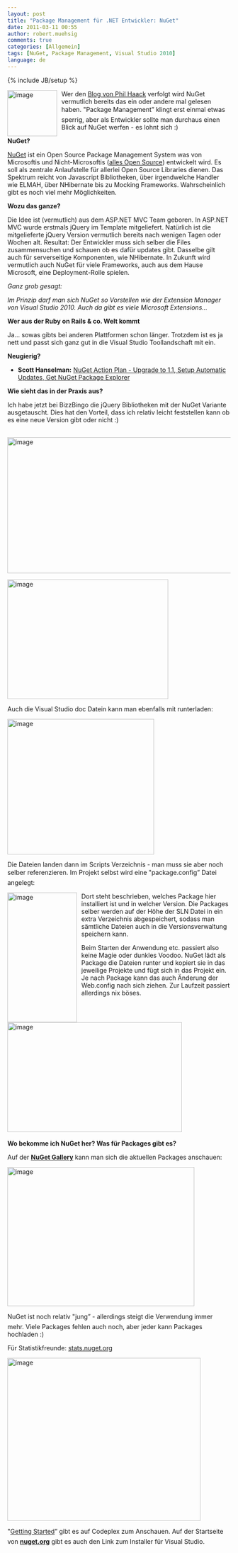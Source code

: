 ```yaml
---
layout: post
title: "Package Management für .NET Entwickler: NuGet"
date: 2011-03-11 00:55
author: robert.muehsig
comments: true
categories: [Allgemein]
tags: [NuGet, Package Management, Visual Studio 2010]
language: de
---
```

{% include JB/setup %}
<p><a href="{{BASE_PATH}}/assets/wp-images-de/image1205.png"><img style="border-bottom: 0px; border-left: 0px; margin: 0px 10px 0px 0px; display: inline; border-top: 0px; border-right: 0px" title="image" border="0" alt="image" align="left" src="{{BASE_PATH}}/assets/wp-images-de/image_thumb385.png" width="112" height="104" /></a> </p>  <p>Wer den <a href="http://haacked.com/">Blog von Phil Haack</a> verfolgt wird NuGet vermutlich bereits das ein oder andere mal gelesen haben. "Package Management” klingt erst einmal etwas sperrig, aber als Entwickler sollte man durchaus einen Blick auf NuGet werfen - es lohnt sich :)</p>  <p><strong>NuGet?</strong></p>  <p><a href="http://nuget.codeplex.com/wikipage?title=Getting%20Started">NuGet</a> ist ein Open Source Package Management System was von Microsoftis und Nicht-Microsoftis (<a href="http://nuget.codeplex.com/wikipage?title=Getting%20Started">alles Open Source</a>) entwickelt wird. Es soll als zentrale Anlaufstelle für allerlei Open Source Libraries dienen. Das Spektrum reicht von Javascript Bibliotheken, über irgendwelche Handler wie ELMAH, über NHibernate bis zu Mocking Frameworks. Wahrscheinlich gibt es noch viel mehr Möglichkeiten. </p>  <p><strong>Wozu das ganze?</strong></p>  <p>Die Idee ist (vermutlich) aus dem ASP.NET MVC Team geboren. In ASP.NET MVC wurde erstmals jQuery im Template mitgeliefert. Natürlich ist die mitgelieferte jQuery Version vermutlich bereits nach wenigen Tagen oder Wochen alt. Resultat: Der Entwickler muss sich selber die Files zusammensuchen und schauen ob es dafür updates gibt. Dasselbe gilt auch für serverseitige Komponenten, wie NHibernate. In Zukunft wird vermutlich auch NuGet für viele Frameworks, auch aus dem Hause Microsoft, eine Deployment-Rolle spielen.</p>  <p><em>Ganz grob gesagt:</em></p>  <p><em>Im Prinzip darf man sich NuGet so Vorstellen wie der Extension Manager von Visual Studio 2010. Auch da gibt es viele Microsoft Extensions... </em></p>  <p><strong>Wer aus der Ruby on Rails &amp; co. Welt kommt</strong></p>  <p> Ja... sowas gibts bei anderen Plattformen schon länger. Trotzdem ist es ja nett und passt sich ganz gut in die Visual Studio Toollandschaft mit ein.</p>  <p><strong>Neugierig?</strong></p>  <ul>   <li>     <p><strong>Scott Hanselman:</strong> <a href="http://www.hanselman.com/blog/NuGetActionPlanUpgradeTo11SetupAutomaticUpdatesGetNuGetPackageExplorer.aspx">NuGet Action Plan - Upgrade to 1.1, Setup Automatic Updates, Get NuGet Package Explorer</a></p>   </li> </ul>  <p><strong>Wie sieht das in der Praxis aus?</strong></p>  <p>Ich habe jetzt bei BizzBingo die jQuery Bibliotheken mit der NuGet Variante ausgetauscht. Dies hat den Vorteil, dass ich relativ leicht feststellen kann ob es eine neue Version gibt oder nicht :)</p>  <p>&#160;<a href="{{BASE_PATH}}/assets/wp-images-de/image1206.png"><img style="border-bottom: 0px; border-left: 0px; display: inline; border-top: 0px; border-right: 0px" title="image" border="0" alt="image" src="{{BASE_PATH}}/assets/wp-images-de/image_thumb386.png" width="550" height="307" /></a></p>  <p><a href="{{BASE_PATH}}/assets/wp-images-de/image1207.png"><img style="border-bottom: 0px; border-left: 0px; display: inline; border-top: 0px; border-right: 0px" title="image" border="0" alt="image" src="{{BASE_PATH}}/assets/wp-images-de/image_thumb387.png" width="363" height="270" /></a> </p>  <p>Auch die Visual Studio doc Datein kann man ebenfalls mit runterladen:</p>  <p><a href="{{BASE_PATH}}/assets/wp-images-de/image1208.png"><img style="border-bottom: 0px; border-left: 0px; display: inline; border-top: 0px; border-right: 0px" title="image" border="0" alt="image" src="{{BASE_PATH}}/assets/wp-images-de/image_thumb388.png" width="331" height="306" /></a> </p>  <p>Die Dateien landen dann im Scripts Verzeichnis - man muss sie aber noch selber referenzieren. Im Projekt selbst wird eine "package.config” Datei angelegt:</p>  <p><a href="{{BASE_PATH}}/assets/wp-images-de/image1209.png"><img style="border-bottom: 0px; border-left: 0px; margin: 0px 10px 0px 0px; display: inline; border-top: 0px; border-right: 0px" title="image" border="0" alt="image" align="left" src="{{BASE_PATH}}/assets/wp-images-de/image_thumb389.png" width="157" height="293" /></a> </p>  <p></p>  <p></p>  <p></p>  <p></p>  <p>Dort steht beschrieben, welches Package hier installiert ist und in welcher Version. Die Packages selber werden auf der Höhe der SLN Datei in ein extra Verzeichnis abgespeichert, sodass man sämtliche Dateien auch in die Versionsverwaltung speichern kann. </p>  <p>Beim Starten der Anwendung etc. passiert also keine Magie oder dunkles Voodoo. NuGet lädt als Package die Dateien runter und kopiert sie in das jeweilige Projekte und fügt sich in das Projekt ein. Je nach Package kann das auch Änderung der Web.config nach sich ziehen. Zur Laufzeit passiert allerdings nix böses.</p>  <p>&#160;</p>  <p><a href="{{BASE_PATH}}/assets/wp-images-de/image1210.png"><img style="border-bottom: 0px; border-left: 0px; display: inline; border-top: 0px; border-right: 0px" title="image" border="0" alt="image" src="{{BASE_PATH}}/assets/wp-images-de/image_thumb390.png" width="394" height="248" /></a>&#160;</p>  <p><strong>Wo bekomme ich NuGet her? Was für Packages gibt es?</strong></p>  <p>Auf der <a href="http://nuget.org/List/Packages"><strong>NuGet Gallery</strong></a> kann man sich die aktuellen Packages anschauen:</p>  <p><a href="{{BASE_PATH}}/assets/wp-images-de/image1211.png"><img style="border-bottom: 0px; border-left: 0px; display: inline; border-top: 0px; border-right: 0px" title="image" border="0" alt="image" src="{{BASE_PATH}}/assets/wp-images-de/image_thumb391.png" width="422" height="314" /></a> </p>  <p>NuGet ist noch relativ "jung” - allerdings steigt die Verwendung immer mehr. Viele Packages fehlen auch noch, aber jeder kann Packages hochladen :)</p>  <p>Für Statistikfreunde: <a href="http://stats.nuget.org/">stats.nuget.org</a></p>  <p><a href="{{BASE_PATH}}/assets/wp-images-de/image1212.png"><img style="border-bottom: 0px; border-left: 0px; display: inline; border-top: 0px; border-right: 0px" title="image" border="0" alt="image" src="{{BASE_PATH}}/assets/wp-images-de/image_thumb392.png" width="436" height="368" /></a> </p>  <p>"<a href="http://nuget.codeplex.com/wikipage?title=Getting%20Started">Getting Started</a>” gibt es auf Codeplex zum Anschauen. Auf der Startseite von <a href="http://nuget.org"><strong>nuget.org</strong></a> gibt es auch den Link zum Installer für Visual Studio.</p>
